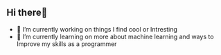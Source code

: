 ## Hi there👋
- 🔭 I’m currently working on things I find cool or Intresting 
- 🌱 I’m currently learning on more about machine learning and ways to Improve my skills as a programmer

<!--
**SS-ROY29/SS-ROY29** is a ✨ _special_ ✨ repository because its `README.md` (this file) appears on your GitHub profile.

Here are some ideas to get you started:

- 🔭 I’m currently working on things I find cool or Intresting
- 🌱 I’m currently learning ...
- 👯 I’m looking to collaborate on ...
- 🤔 I’m looking for help with ...
- 💬 Ask me about ...
- 📫 How to reach me: ...
- 😄 Pronouns: ...
- ⚡ Fun fact: ...
-->
